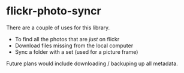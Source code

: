 # flickr-photo-syncr

There are a couple of uses for this library.
* To find all the photos that are _just_ on flickr
* Download files missing from the local computer
* Sync a folder with a set (used for a picture frame)

Future plans would include downloading / backuping up all metadata.
